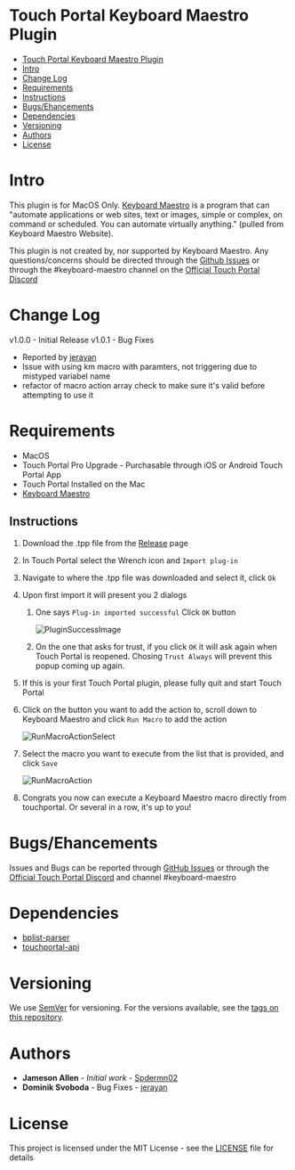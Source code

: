 # Touch Portal Keyboard Maestro Plugin

- [Touch Portal Keyboard Maestro Plugin](#touch-portal-keyboard-maestro-plugin)
- [Intro](#intro)
- [Change Log](#changelog)
- [Requirements](#requirements)
- [Instructions](#instructions)
- [Bugs/Ehancements](#bugsehancements)
- [Dependencies](#dependencies)
- [Versioning](#versioning)
- [Authors](#authors)
- [License](#license)

# Intro

This plugin is for MacOS Only. [Keyboard Maestro](https://www.keyboardmaestro.com/main/) is a program that can "automate applications or web sites, text or images, simple or complex, on command or scheduled. You can automate virtually anything." (pulled from Keyboard Maestro Website).

This plugin is not created by, nor supported by Keyboard Maestro. Any questions/concerns should be directed through the [Github Issues](https://github.com/spdermn02/TouchPortal_KeyboardMaestro_Plugin/issues) or through the #keyboard-maestro channel on the [Official Touch Portal Discord](https://discord.gg/MgxQb8r)

# Change Log
v1.0.0 - Initial Release
v1.0.1 - Bug Fixes
  - Reported by [jerayan](https://github.com/jerayan) 
   - Issue with using km macro with paramters, not triggering due to mistyped variabel name
   - refactor of macro action array check to make sure it's valid before attempting to use it

# Requirements

- MacOS
- Touch Portal Pro Upgrade - Purchasable through iOS or Android Touch Portal App
- Touch Portal Installed on the Mac
- [Keyboard Maestro](https://www.keyboardmaestro.com/main/)

## Instructions
1) Download the .tpp file from the [Release](https://github.com/spdermn02/TouchPortal_KeyboardMaestro_Plugin/releases) page
2) In Touch Portal select the Wrench icon and `Import plug-in`
3) Navigate to where the .tpp file was downloaded and select it, click `Ok`
4) Upon first import it will present you 2 dialogs
   1) One says `Plug-in imported successful` Click `OK` button

      ![PluginSuccessImage](resources/images/PluginSuccess.png)

   2) On the one that asks for trust, if you click `OK` it will ask again when Touch Portal is reopened. Chosing `Trust Always` will prevent this popup coming up again.
5) If this is your first Touch Portal plugin, please fully quit and start Touch Portal
6) Click on the button you want to add the action to, scroll down to Keyboard Maestro and click `Run Macro` to add the action

   ![RunMacroActionSelect](resources/images/RunMacro-Action-Select.png)

7) Select the macro you want to execute from the list that is provided, and click `Save`

   ![RunMacroAction](resources/images/RunMacro-Action.png)

8) Congrats you now can execute a Keyboard Maestro macro directly from touchportal. Or several in a row, it's up to you!

# Bugs/Ehancements

Issues and Bugs can be reported through [GitHub Issues](https://github.com/spdermn02/TouchPortal_KeyboardMaestro_Plugin/issues) or through the [Official Touch Portal Discord](https://discord.gg/MgxQb8r) and channel #keyboard-maestro


# Dependencies
 - [bplist-parser](https://www.npmjs.com/package/bplist-parser)
 - [touchportal-api](https://www.npmjs.com/package/touchportal-api)

# Versioning

We use [SemVer](http://semver.org/) for versioning. For the versions available, see the [tags on this repository](https://github.com/spdermn02/tpohm_plugin/tags).

# Authors

- **Jameson Allen** - _Initial work_ - [Spdermn02](https://github.com/spdermn02)
- **Dominik Svoboda** - Bug Fixes - [jerayan](https://github.com/jerayan)

# License

This project is licensed under the MIT License - see the [LICENSE](LICENSE) file for details
